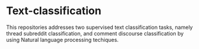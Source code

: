 # Text-classification
This repositories addresses two supervised text classification tasks, namely thread subreddit classification, and comment discourse classification by using Natural language processing techiques.
